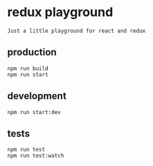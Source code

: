 # redux playground

    Just a little playground for react and redux

## production

    npm run build
    npm run start

## development

    npm run start:dev

## tests

    npm run test
    npm run test:watch
